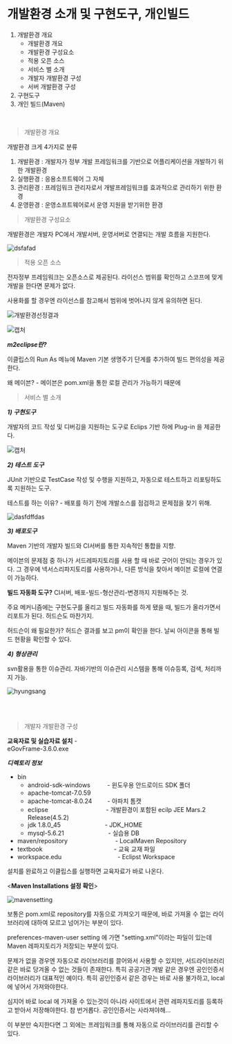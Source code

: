 # 개발환경 소개 및 구현도구, 개인빌드 

1. 개발환경 개요 
    * 개발환경 개요 
    * 개발환경 구성요소 
    * 적용 오픈 소스 
    * 서비스 별 소개 
    * 개발자 개발환경 구성 
    * 서버 개발환경 구성 
2. 구현도구 
3. 개인 빌드(Maven)

<br/>

> 개발환경 개요 

개발환경 크게 4가지로 분류 
1) 개발환경 : 개발자가 정부 개발 프레임워크를 기반으로 어플리케이션을 개발하기 위한 개발환경  
2) 실행환경 : 응용소프트웨어 그 자체
3) 관리환경 : 프레임워크 관리자로서 개발프레임워크를 효과적으로 관리하기 위한 환경
4) 운영환경 
: 운영소프트웨어로서 운영 지원을 받기위한 환경 


>  개발환경 구성요소 

개발환경은 개발자 PC에서 개발서버, 운영서버로 연결되는 개발 흐름을 지원한다. 

![dsfafad](https://user-images.githubusercontent.com/48245776/73625286-81c63000-4687-11ea-9447-710d6959a6f5.PNG)



> 적용 오픈 소스 

전자정부 프레임워크는 오픈소스로 제공된다. 라이선스 범위를 확인하고 스코프에 맞게 개발을 한다면 문제가 없다. 

사용화를 할 경우엔 라이선스를 참고해서 범위에 벗어나지 않게 유의하면 된다. 

![개발환경선정결과](https://user-images.githubusercontent.com/48245776/73625016-69094a80-4686-11ea-993e-0b175f39a975.PNG)


![캡처](https://user-images.githubusercontent.com/48245776/73625055-a5d54180-4686-11ea-873f-df07e3d05b6d.PNG)


***m2eclipse란?***

이클립스의 Run As 메뉴에 Maven 기본 생명주기 단계를 추가하여 빌드 편의성을 제공한다. 

왜 메이븐? - 메이븐은 pom.xml을 통한 로컬 관리가 가능하기 때문에 


> 서비스 별 소개 

 ***1) 구현도구*** 

개발자의 코드 작성 및 디버깅을 지원하는 도구로 Eclips 기반 하에 Plug-in 을 제공한다. 

![캡처](https://user-images.githubusercontent.com/48245776/73625253-65c28e80-4687-11ea-8198-0f97d42443ca.PNG)


 ***2) 테스트 도구*** 

JUnit 기반으로 TestCase 작성 및 수행을 지원하고, 자동으로 테스트하고 리포팅하도록 지원하는 도구. 


테스트를 하는 이유? - 배포를 하기 전에 개발소스를 점검하고 문제점을 찾기 위해. 

![dasfdffdas](https://user-images.githubusercontent.com/48245776/73625385-e84b4e00-4687-11ea-9826-edf1a40946cc.PNG)

 ***3) 배포도구*** 

Maven 기반의 개발자 빌드와 CI서버를 통한 지속적인 통합을 지향. 

메이븐의 문제점 중 하나가 서드레파지토리를 사용 할 때 바로 굿어이 안되는 경우가 있다. 그 경우에 넥서스리파지토리를 사용하거나, 다른 방식을 찾아서 메이븐 로컬에 연결이 가능하다. 


**빌드 자동화 도구?**   CI서버, 배포-빌드-형산관리-변경까지 지원해주는 것. 



주요 메커니즘에는 구현도구를 올리고 빌드 자동화를 하게 됐을 때, 빌드가 올라가면서 리포트가 된다. 허드슨도 마찬가지. 

허드슨이 왜 필요한가? 허드슨 결과를 보고 pm이 확인을 한다. 날씨 아이콘을 통해 빌드 현황을 확인할 수 있다. 


 ***4) 형상관리*** 
 

svn활용을 통한 이슈관리. 자바기반의 이슈관리 시스템을 통해 이슈등록, 검색, 처리까지 가능.

![hyungsang](https://user-images.githubusercontent.com/48245776/73625682-36ad1c80-4689-11ea-9488-4e4de7104115.PNG)
 

<br/><br/>

> 개발자 개발환경 구성 

**교육자료 및 실습자료 설치** -  
eGovFrame-3.6.0.exe 



***디렉토리 정보***

* bin
    * android-sdk-windows&nbsp;&nbsp;&nbsp;&nbsp;&nbsp;&nbsp;&nbsp;&nbsp;&nbsp;&nbsp;- 윈도우용 안드로이드 SDK 폴더 
    * apache-tomcat-7.0.59   
    * apache-tomcat-8.0.24&nbsp;&nbsp;&nbsp;&nbsp;&nbsp;&nbsp;&nbsp;&nbsp;&nbsp;- 아파치 톰캣
    * eclipse&nbsp;&nbsp;&nbsp;&nbsp;&nbsp;&nbsp;&nbsp;&nbsp;&nbsp;&nbsp;&nbsp;&nbsp;&nbsp;&nbsp;&nbsp;&nbsp;&nbsp;&nbsp;&nbsp;&nbsp;&nbsp;&nbsp;&nbsp;&nbsp;&nbsp;&nbsp;&nbsp;&nbsp;&nbsp;&nbsp;&nbsp;&nbsp;&nbsp;&nbsp;- 개발환경이 포함된 ecilp JEE Mars.2 Release(4.5.2)
    * jdk 1.8.0_45 &nbsp;&nbsp;&nbsp;&nbsp;&nbsp;&nbsp;&nbsp;&nbsp;&nbsp;&nbsp;&nbsp;&nbsp;&nbsp;&nbsp;&nbsp;&nbsp;&nbsp;&nbsp;&nbsp;&nbsp;&nbsp;&nbsp;&nbsp;&nbsp; - JDK_HOME
    * mysql-5.6.21    &nbsp;&nbsp;&nbsp;&nbsp;&nbsp;&nbsp;&nbsp;&nbsp;&nbsp;&nbsp;&nbsp;&nbsp;&nbsp;&nbsp;&nbsp;&nbsp;&nbsp;&nbsp;&nbsp;&nbsp;&nbsp;&nbsp;&nbsp;&nbsp; - 실습용 DB
* maven/repository &nbsp;&nbsp;&nbsp;&nbsp;&nbsp;&nbsp;&nbsp;&nbsp;&nbsp;&nbsp;&nbsp;&nbsp;&nbsp;&nbsp;&nbsp;&nbsp;&nbsp;&nbsp;&nbsp;&nbsp;&nbsp;&nbsp;&nbsp;&nbsp;&nbsp;&nbsp;&nbsp;- LocalMaven Repository
* textbook &nbsp;&nbsp;&nbsp;&nbsp;&nbsp;&nbsp;&nbsp;&nbsp;&nbsp;&nbsp;&nbsp;&nbsp;&nbsp;&nbsp;&nbsp;&nbsp;&nbsp;&nbsp;&nbsp;&nbsp;&nbsp;&nbsp;&nbsp;&nbsp;&nbsp;&nbsp;&nbsp;&nbsp;&nbsp;&nbsp;&nbsp;&nbsp;&nbsp;&nbsp;&nbsp;&nbsp;&nbsp;&nbsp;&nbsp;&nbsp;&nbsp;- 교육 교재 파일 
* workspace.edu &nbsp;&nbsp;&nbsp;&nbsp;&nbsp;&nbsp;&nbsp;&nbsp;&nbsp;&nbsp;&nbsp;&nbsp;&nbsp;&nbsp;&nbsp;&nbsp;&nbsp;&nbsp;&nbsp;&nbsp;&nbsp;&nbsp;&nbsp;&nbsp;&nbsp;&nbsp;&nbsp;&nbsp;&nbsp;&nbsp;&nbsp;&nbsp;-  Eclipst Workspace

설치를 완료하고 이클립스를 실행하면 교육자료가 바로 나온다. 

<**Maven Installations 설정 확인**>

![mavensetting](https://user-images.githubusercontent.com/48245776/73628597-06b74680-4694-11ea-8b69-c8e780b9db4e.PNG)

보통은 pom.xml로 repository를 자동으로 가져오기 때문에, 바로 가져올 수 없는 라이브러리에 대하여 모르고 넘어가는 부분이 있다. 

preferences-maven-user setting 에 가면 "setting.xml"이라는 파일이 있는데 Maven 레파지토리가 저장되는 부분이 있다. 

문제가 없을 경우엔 자동으로 라이브러리를 끌어와서 사용할 수 있지만, 서드라이브러리 같은 바로 당겨올 수 없는 것들이 존재한다. 특히 공공기관 개발 같은 경우엔 공인인증서 라이브러리가 대표적인 예이다. 특히 공인인증서 같은 경우는 바로 사용 불가하고, local에 넣어서 가져와야한다. 

심지어 바로 local 에 가져올 수 있는것이 아니라 사이트에서 관련 레파지토리를 등록하고 받아서 저장해야한다. 참 번거롭다. 공인인증서는 사라져야해...

이 부분만 숙지한다면 그 외에는 프레임워크를 통해 자동으로 라이브러리를 관리할 수 있다. 



